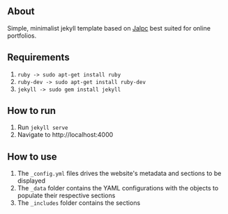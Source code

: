 ## About
Simple, minimalist jekyll template based on [Jalpc](https://github.com/Jack614/jalpc_jekyll_theme/graphs/contributors) best suited for online portfolios.

## Requirements
1. `ruby -> sudo apt-get install ruby`
2. `ruby-dev -> sudo apt-get install ruby-dev`
3. `jekyll -> sudo gem install jekyll`

## How to run
1. Run `jekyll serve`
2. Navigate to http://localhost:4000

## How to use
1. The `_config.yml` files drives the website's metadata and sections to be displayed
2. The `_data` folder contains the YAML configurations with the objects to populate their respective sections
3. The `_includes` folder contains the sections
